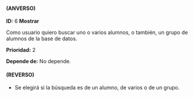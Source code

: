#### (ANVERSO)
**ID:** 6 **Mostrar**

Como usuario quiero buscar uno o varios alumnos, o también, un grupo de alumnos de la base de datos.

**Prioridad:** 2

**Depende de:** No depende.

#### (REVERSO)
* Se elegirá si la búsqueda es de un alumno, de varios o de un grupo.
